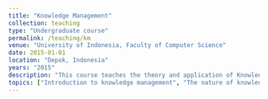 ```yaml
---
title: "Knowledge Management"
collection: teaching
type: "Undergraduate course"
permalink: /teaching/km
venue: "University of Indonesia, Faculty of Computer Science"
date: 2015-01-01
location: "Depok, Indonesia"
years: "2015"
description: "This course teaches the theory and application of Knowledge Management including technologies and tools used in managing knowledge within an organization effectively. This course also discusses the characteristics, computer representation, access, and utilization of information versus knowledge in the context of human resources."
topics: ["Introduction to knowledge management", "The nature of knowledge", "Knowledge management foundations: infrastructure, mechanisms and technologies", "Knowledge management solutions: processes and systems", "Organizational impacts of knowledge management", "Knowledge application systems: systems that utilize knowledge", "Knowledge capture systems: systems that preserve and formalize knowledge", "KM implementation in certain industries", "Knowledge sharing systems: systems that organize and distribute knowledge", "Knowledge discovery systems: systems that create knowledge", "Emergent knowledge management practices and factors influencing knowledge management", "Leadership and assessment of knowledge management and the future of knowledge management"]
---
```


